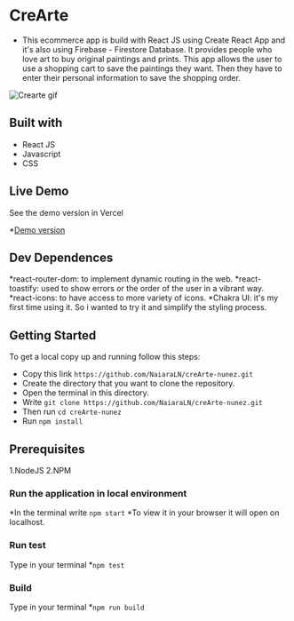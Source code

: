 # CreArte

* This ecommerce app is build with React JS using Create React App and it's also using Firebase - Firestore Database. It provides people who love art to buy original paintings and prints. This app allows the user to use a shopping cart to save the paintings they want. Then they have to enter their personal information to save the shopping order.

![Crearte gif](https://res.cloudinary.com/dwynmi1lm/image/upload/v1662756769/crearte-min_qavgrv.gif)

## Built with
* React JS
* Javascript
* CSS

## Live Demo
See the demo version in Vercel

*[Demo version](https://crearte.vercel.app/)

## Dev Dependences

*react-router-dom: to implement dynamic routing in the web. 
*react-toastify: used to show errors or the order of the user in a vibrant way.
*react-icons: to have access to more variety of icons.
*Chakra UI: it's my first time using it. So i wanted to try it and simplify the styling process.

## Getting Started

To get a local copy up and running follow this steps:

* Copy this link `https://github.com/NaiaraLN/creArte-nunez.git`
* Create the directory that you want to clone the repository.
* Open the terminal in this directory.
* Write `git clone https://github.com/NaiaraLN/creArte-nunez.git`
* Then run `cd creArte-nunez`  
* Run `npm install`


## Prerequisites
1.NodeJS
2.NPM

### Run the application in local environment 

*In the terminal write `npm start`
*To view it in your browser it will open on localhost.

### Run test
Type in your terminal 
*`npm test`

### Build
Type in your terminal
*`npm run build`

